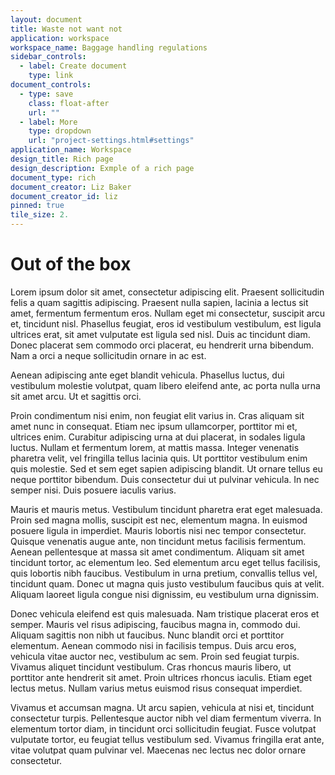 ```yaml
---
layout: document
title: Waste not want not
application: workspace
workspace_name: Baggage handling regulations
sidebar_controls:
  - label: Create document
    type: link
document_controls:
  - type: save
    class: float-after
    url: ""
  - label: More
    type: dropdown
    url: "project-settings.html#settings"
application_name: Workspace
design_title: Rich page
design_description: Exmple of a rich page
document_type: rich
document_creator: Liz Baker
document_creator_id: liz
pinned: true
tile_size: 2.
---
```


# Out of the box

Lorem ipsum dolor sit amet, consectetur adipiscing elit. Praesent sollicitudin felis a quam sagittis adipiscing. Praesent nulla sapien, lacinia a lectus sit amet, fermentum fermentum eros. Nullam eget mi consectetur, suscipit arcu et, tincidunt nisl. Phasellus feugiat, eros id vestibulum vestibulum, est ligula ultrices erat, sit amet vulputate est ligula sed nisl. Duis ac tincidunt diam. Donec placerat sem commodo orci placerat, eu hendrerit urna bibendum. Nam a orci a neque sollicitudin ornare in ac est. 



Aenean adipiscing ante eget blandit vehicula. Phasellus luctus, dui vestibulum molestie volutpat, quam libero eleifend ante, ac porta nulla urna sit amet arcu. Ut et sagittis orci.

Proin condimentum nisi enim, non feugiat elit varius in. Cras aliquam sit amet nunc in consequat. Etiam nec ipsum ullamcorper, porttitor mi et, ultrices enim. Curabitur adipiscing urna at dui placerat, in sodales ligula luctus. Nullam et fermentum lorem, at mattis massa. Integer venenatis pharetra velit, vel fringilla tellus lacinia quis. Ut porttitor vestibulum enim quis molestie. Sed et sem eget sapien adipiscing blandit. Ut ornare tellus eu neque porttitor bibendum. Duis consectetur dui ut pulvinar vehicula. In nec semper nisi. Duis posuere iaculis varius.

Mauris et mauris metus. Vestibulum tincidunt pharetra erat eget malesuada. Proin sed magna mollis, suscipit est nec, elementum magna. In euismod posuere ligula in imperdiet. Mauris lobortis nisi nec tempor consectetur. Quisque venenatis augue ante, non tincidunt metus facilisis fermentum. Aenean pellentesque at massa sit amet condimentum. Aliquam sit amet tincidunt tortor, ac elementum leo. Sed elementum arcu eget tellus facilisis, quis lobortis nibh faucibus. Vestibulum in urna pretium, convallis tellus vel, tincidunt quam. Donec ut magna quis justo vestibulum faucibus quis at velit. Aliquam laoreet ligula congue nisi dignissim, eu vestibulum urna dignissim.

Donec vehicula eleifend est quis malesuada. Nam tristique placerat eros et semper. Mauris vel risus adipiscing, faucibus magna in, commodo dui. Aliquam sagittis non nibh ut faucibus. Nunc blandit orci et porttitor elementum. Aenean commodo nisi in facilisis tempus. Duis arcu eros, vehicula vitae auctor nec, vestibulum ac sem. Proin sed feugiat turpis. Vivamus aliquet tincidunt vestibulum. Cras rhoncus mauris libero, ut porttitor ante hendrerit sit amet. Proin ultrices rhoncus iaculis. Etiam eget lectus metus. Nullam varius metus euismod risus consequat imperdiet.

Vivamus et accumsan magna. Ut arcu sapien, vehicula at nisi et, tincidunt consectetur turpis. Pellentesque auctor nibh vel diam fermentum viverra. In elementum tortor diam, in tincidunt orci sollicitudin feugiat. Fusce volutpat vulputate tortor, eu feugiat tellus vestibulum sed. Vivamus fringilla erat ante, vitae volutpat quam pulvinar vel. Maecenas nec lectus nec dolor ornare consectetur.